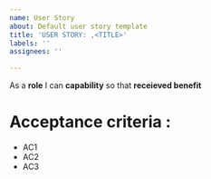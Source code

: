 ```yaml
---
name: User Story
about: Default user story template
title: 'USER STORY: ,<TITLE>'
labels: ''
assignees: ''

---
```


As a **role** I can **capability** so that **receieved benefit**

# Acceptance criteria :

- AC1
- AC2
- AC3
